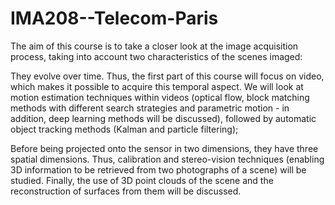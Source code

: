 # IMA208--Telecom-Paris

The aim of this course is to take a closer look at the image acquisition process, taking into account two characteristics of the scenes imaged:

They evolve over time. Thus, the first part of this course will focus on video, which makes it possible to acquire this temporal aspect. We will look at motion estimation techniques within videos (optical flow, block matching methods with different search strategies and parametric motion - in addition, deep learning methods will be discussed), followed by automatic object tracking methods (Kalman and particle filtering);

Before being projected onto the sensor in two dimensions, they have three spatial dimensions. Thus, calibration and stereo-vision techniques (enabling 3D information to be retrieved from two photographs of a scene) will be studied. Finally, the use of 3D point clouds of the scene and the reconstruction of surfaces from them will be discussed.
